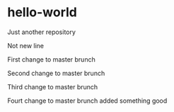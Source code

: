 # hello-world
Just another repository

Not new line 

First change to master brunch

Second change to master brunch

Third change to master brunch

Fourt change to master brunch
added something good
